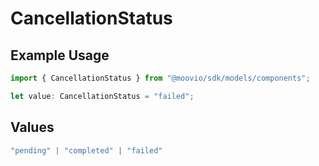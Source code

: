 # CancellationStatus

## Example Usage

```typescript
import { CancellationStatus } from "@moovio/sdk/models/components";

let value: CancellationStatus = "failed";
```

## Values

```typescript
"pending" | "completed" | "failed"
```